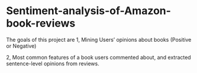 # Sentiment-analysis-of-Amazon-book-reviews

The goals of this project are
1,   Mining  Users’ opinions  about  books 
 (Positive  or Negative)

2,  Most  common features of a book  users
commented about, and extracted  
sentence-level opinions from reviews.
